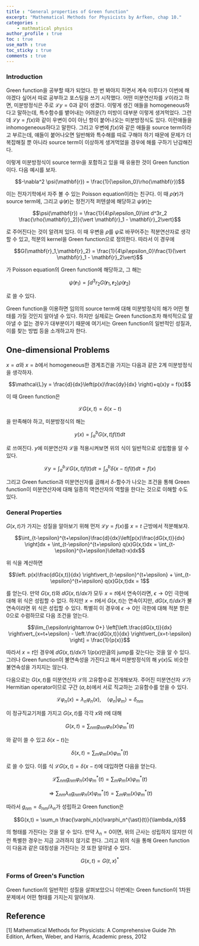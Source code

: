 ```yaml
---
title : "General properties of Green function"
excerpt: "Mathematical Methods for Physicists by Arfken, chap 10."
categories :
    - mathmatical physics
author_profile : true
toc : true
use_math : true
toc_sticky : true
comments : true
---
```


### Introduction

Green function을 공부할 때가 되었다. 한 번 봐야지 하면서 계속 미루다가 이번에 해야겠다 싶어서 따로 공부하고 포스팅을 쓰기 시작했다. 어떤 미분연산자를 $\mathcal{L}$이라고 하면, 미분방정식은 주로 $\mathcal{L}y=0$과 같이 생겼다. 이렇게 생긴 애들을 homogeneous하다고 말하는데, 특수함수를 뱉어내는 어려운(?) 미방이 대부분 이렇게 생겨먹었다. 그런데 $\mathcal{L}y=f(x)$와 같이 우변이 $0$이 아닌 항이 붙어나오는 미분방정식도 있다. 이런애들을 inhomogeneous하다고 말한다. 그리고 우변에 $f(x)$와 같은 애들을 source term이라고 부르는데, 얘들이 붙어나오면 일반해와 특수해를 따로 구해야 하기 때문에 문제가 더 복잡해질 뿐 아니라 source term이 이상하게 생겨먹었을 경우에 해를 구하기 난감해진다.

이렇게 미분방정식이 source term을 포함하고 있을 때 유용한 것이 Green function이다. 다음 예시를 보자.

$$-\nabla^2 \psi(\mathbf{r}) = \frac{1}{\epsilon_0}\rho(\mathbf{r})$$

이는 전자기학에서 자주 볼 수 있는 Poisson equation이라는 친구다. 이 때 $\rho(\mathbf{r})$가 source term에, 그리고 $\psi(\mathbf{r})$는 정전기적 퍼텐셜에 해당하고 $\psi(\mathbf{r})$는

$$\psi(\mathbf{r}) = \frac{1}{4\pi\epsilon_0}\int d^3r_2 \frac{\rho(\mathbf{r}_2)}{\vert \mathbf{r}_1 - \mathbf{r}_2\vert}$$

로 주어진다는 것이 알려져 있다. 이 때 우변을 $\rho$를 $\psi$로 바꾸어주는 적분연산자로 생각할 수 있고, 적분의 kernel을 Green function으로 정의한다. 따라서 이 경우에

$$G(\mathbf{r}_1,\mathbf{r}_2) = \frac{1}{4\pi\epsilon_0}\frac{1}{\vert \mathbf{r}_1 - \mathbf{r}_2\vert}$$

가 Poisson equation의 Green function에 해당하고, 그 해는

$$\psi(\mathbf{r}_1)=\int d^3r_2 G(\mathbf{r}_1,\mathbf{r}_2)\rho(\mathbf{r}_2)$$

로 쓸 수 있다.

Green function을 이용하면 임의의 source term에 대해 미분방정식의 해가 어떤 형태를 가질 것인지 알아낼 수 있다. 하지만 실제로는 Green function조차 해석적으로 알아낼 수 없는 경우가 대부분이기 때문에 여기서는 Green function의 일반적인 성질과, 이를 찾는 방법 등을 소개하고자 한다.

## One-dimensional Problems

$x=a$와 $x=b$에서 homogeneous한 경계조건을 가지는 다음과 같은 2계 미분방정식을 생각하자.

$$\mathcal{L}y = \frac{d}{dx}\left(p(x)\frac{dy}{dx} \right)+q(x)y = f(x)$$

이 때 Green function은

$$\mathcal{L}G(x,t)=\delta(x-t)$$

을 만족해야 하고, 미분방정식의 해는

$$y(x) = \int_a^b G(x,t)f(t)dt$$

로 쓰여진다. $y$에 미분연산자 $\mathcal{L}$을 적용시켜보면 위의 식이 일반적으로 성립함을 알 수 있다.

$$\mathcal{L}y = \int_a^b \mathcal{L}G(x,t)f(t)dt = \int_a^b \delta(x-t)f(t)dt = f(x)$$

그리고 Green function과 미분연산자를 곱해서 $\delta$-함수가 나오는 조건을 통해 Green function이 미분연산자에 대해 일종의 역연산자의 역할을 한다는 것으로 이해할 수도 있다.

### General Properties

$G(x,t)$가 가지는 성질을 알아보기 위해 먼저 $\mathcal{L}y=f(x)$를 $x=t$ 근방에서 적분해보자.

$$\int_{t-\epsilon}^{t+\epsilon}\frac{d}{dx}\left[p(x)\frac{dG(x,t)}{dx} \right]dx + \int_{t-\epsilon}^{t+\epsilon} q(x)G(x,t)dx = \int_{t-\epsilon}^{t+\epsilon}\delta(t-x)dx$$

위 식을 계산하면

$$\left. p(x)\frac{dG(x,t)}{dx} \right\vert_{t-\epsilon}^{t+\epsilon} + \int_{t-\epsilon}^{t+\epsilon} q(x)G(x,t)dx = 1$$

를 얻는다. 만약 $G(x,t)$와 $dG(x,t)/dx$가 모두 $x=t$에서 연속이라면, $\epsilon \rightarrow 0$인 극한에 대해 위 식은 성립할 수 없다. 하지만 $x=t$에서 $G(x,t)$는 연속이지만, $dG(x,t)/dx$가 불연속이라면 위 식은 성립할 수 있다. 특별히 이 경우에 $\epsilon\rightarrow 0$인 극한에 대해 적분 항은 0으로 수렴하므로 다음 조건을 얻는다.

$$\lim_{\epsilon\rightarrow 0+} \left[\left.\frac{dG(x,t)}{dx} \right\vert_{x=t+\epsilon} - \left.\frac{dG(x,t)}{dx} \right\vert_{x=t-\epsilon} \right] = \frac{1}{p(x)}$$

따라서 $x=t$인 경우에 $dG(x,t)/dx$가 $1/p(x)$만큼의 jump를 갖는다는 것을 알 수 있다. 그러나 Green function이 불연속성을 가진다고 해서 미분방정식의 해 $y(x)$도 비슷한 불연속성을 가지지는 않는다.

다음으로는 $G(x,t)$를 미분연산자 $\mathcal{L}$의 고유함수로 전개해보자. 주어진 미분연산자 $\mathcal{L}$가 Hermitian operator이므로 구간 $(a,b)$에서 서로 직교하는 고유함수를 얻을 수 있다.

$$\mathcal{L}\varphi_n(x) = \lambda_n \varphi_n(x),\quad \langle \varphi_n \vert \varphi_m \rangle = \delta_{nm}$$

이 정규직교기저를 가지고 $G(x,t)$를 각각 $x$와 $t$에 대해

$$G(x,t) = \sum_{nm} g_{nm}\varphi_n(x)\varphi_m^{\ast}(t)$$

와 같이 쓸 수 있고 $\delta(x-t)$는 

$$\delta(x,t) = \sum_{m} \varphi_m(x)\varphi_m^{\ast}(t)$$

로 쓸 수 있다. 이를 식 $\mathcal{L}G(x,t)=\delta(x-t)$에 대입하면 다음을 얻는다.

$$\mathcal{L}\sum_{nm} g_{nm}\varphi_n(x)\varphi_m^{\ast}(t) = \sum_{m} \varphi_m(x)\varphi_m^{\ast}(t)$$

$$\Rightarrow\sum_{nm}\lambda_n g_{nm}\varphi_n(x)\varphi_m^{\ast}(t) = \sum_{m} \varphi_m(x)\varphi_m^{\ast}(t)$$

따라서 $g_{nm}=\delta_{nm}/\lambda_n$가 성립하고 Green function은

$$G(x,t) = \sum_n \frac{\varphi_n(x)\varphi_n^{\ast}(t)}{\lambda_n}$$

의 형태를 가진다는 것을 알 수 있다. 만약 $\lambda_n=0$이면, 위의 근사는 성립하지 않지만 이런 특별한 경우는 지금 고려하지 않기로 한다. 그리고 위의 식을 통해 Green function이 다음과 같은 대칭성을 가진다는 것 또한 알아낼 수 있다.

$$G(x,t)=G(t,x)^{\ast}$$

### Forms of Green's Function

Green function의 일반적인 성질을 살펴보았으니 이번에는 Green function이 1차원 문제에서 어떤 형태를 가지는지 알아보자.

















## Reference

[1] Mathematical Methods for Physicists: A Comprehensive Guide 7th Edition, Arfken, Weber, and Harris, Academic press, 2012